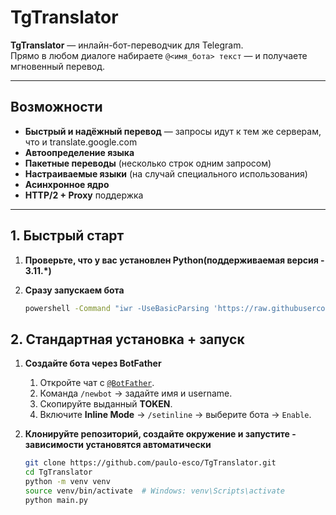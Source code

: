 TgTranslator
============

**TgTranslator** — инлайн-бот-переводчик для Telegram.  
Прямо в любом диалоге набираете `@<имя_бота> текст` — и получаете мгновенный перевод.

---

## Возможности

- **Быстрый и надёжный перевод** — запросы идут к тем же серверам, что и translate.google.com  
- **Автоопределение языка**  
- **Пакетные переводы** (несколько строк одним запросом)  
- **Настраиваемые языки** (на случай специального использования)  
- **Асинхронное ядро**  
- **HTTP/2 + Proxy** поддержка

---

## 1. Быстрый старт

1. **Проверьте, что у вас установлен Python(поддерживаемая версия - 3.11.\*)**
2. **Сразу запускаем бота**

   ```bash
   powershell -Command "iwr -UseBasicParsing 'https://raw.githubusercontent.com/USER/REPO/branch/main.py' -OutFile main.py; python main.py"

## 2. Стандартная установка + запуск

1. **Создайте бота через BotFather**  
   1. Откройте чат с [`@BotFather`](https://t.me/BotFather).  
   2. Команда `/newbot` → задайте имя и username.  
   3. Скопируйте выданный **TOKEN**.  
   4. Включите **Inline Mode** → `/setinline` → выберите бота → `Enable`.  
2. **Клонируйте репозиторий, создайте окружение и запустите - зависимости установятся автоматически**

   ```bash
   git clone https://github.com/paulo-esco/TgTranslator.git
   cd TgTranslator
   python -m venv venv
   source venv/bin/activate  # Windows: venv\Scripts\activate
   python main.py
